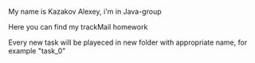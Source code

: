 <p>My name is Kazakov Alexey, i'm in Java-group</p>
<p>Here you can find my trackMail homework</p>
<p>Every new task will be playeced in new folder with appropriate name, for example "task_0"</p>


